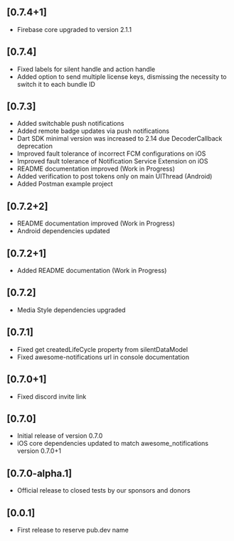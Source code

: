## [0.7.4+1]
* Firebase core upgraded to version 2.1.1
## [0.7.4]
* Fixed labels for silent handle and action handle
* Added option to send multiple license keys, dismissing the necessity to switch it to each bundle ID
## [0.7.3]
* Added switchable push notifications
* Added remote badge updates via push notifications
* Dart SDK minimal version was increased to 2.14 due DecoderCallback deprecation
* Improved fault tolerance of incorrect FCM configurations on iOS
* Improved fault tolerance of Notification Service Extension on iOS
* README documentation improved (Work in Progress)
* Added verification to post tokens only on main UIThread (Android)
* Added Postman example project
## [0.7.2+2]
* README documentation improved (Work in Progress)
* Android dependencies updated
## [0.7.2+1]
* Added README documentation (Work in Progress)
## [0.7.2]
* Media Style dependencies upgraded
## [0.7.1]
* Fixed get createdLifeCycle property from silentDataModel
* Fixed awesome-notifications url in console documentation
## [0.7.0+1]
* Fixed discord invite link
## [0.7.0]
* Initial release of version 0.7.0
* iOS core dependencies updated to match awesome_notifications version 0.7.0+1
## [0.7.0-alpha.1]
* Official release to closed tests by our sponsors and donors
## [0.0.1]
* First release to reserve pub.dev name 